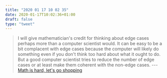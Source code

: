 ```yaml
---
title: "2020 01 17 10 02 35"
date: 2020-01-17T10:02:36+01:00
draft: false
type: "tweet"
---
```

> I will give mathematician's credit for thinking about edge cases perhaps more than a computer scientist would. It can be easy to be a bit complacent with edge cases because the computer will likely do something even if you don't think too hard about what it ought to do. But a good computer scientist tries to reduce the number of edge cases or at least make them coherent with the non-edge cases. --- [Math is hard, let's go shopping](http://funcall.blogspot.com/2020/01/math-is-hard-lets-go-shopping.html)
